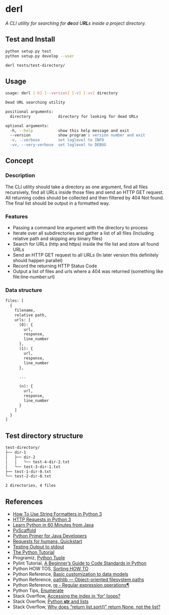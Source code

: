 # derl

*A CLI utility for searching for **de**ad U**RL**s inside a project directory.*

## Test and Install

```sh
python setup.py test
python setup.py develop --user

derl tests/test-directory/
```

## Usage

```sh
usage: derl [-h] [--version] [-v] [-vv] directory

Dead URL searching utility

positional arguments:
  directory            directory for looking for dead URLs

optional arguments:
  -h, --help           show this help message and exit
  --version            show program's version number and exit
  -v, --verbose        set loglevel to INFO
  -vv, --very-verbose  set loglevel to DEBUG
```

## Concept

### Description

The CLI utility should take a directory as one argument, find all files recursively,
find all URLs inside those files and send an HTTP GET request. All returning codes
should be collected and then filtered by 404 Not found. The final list should be
output in a formatted way.

### Features

- Passing a command line argument with the directory to process
- Iterate over all subdirectories and gather a list of all files
  (Including relative path and skipping any binary files)
- Search for URLs (http and https) inside the file list and store all found URLs
- Send an HTTP GET request to all URLs (In later version this definitely should happen parallel)
- Record the returning HTTP Status Code
- Output a list of files and urls where a 404 was returned (something like file:line-number:url)

### Data structure

```txt
files: [
  {
    filename,
    relative path,
    urls: [
      (0): {
        url,
        response,
        line_number
      },
      (1): {
        url,
        response,
        line_number
      },

      ...

      (n): {
        url,
        response,
        line_number
      }
    ]
  }
]
```

## Test directory structure

```txt
test-directory/
├── dir-1
│   ├── dir-2
│   │   └── test-4-dir-2.txt
│   └── test-3-dir-1.txt
├── test-1-dir-0.txt
└── test-2-dir-0.txt

2 directories, 4 files
```

## References

- [How To Use String Formatters in Python 3](https://www.digitalocean.com/community/tutorials/how-to-use-string-formatters-in-python-3)
- [HTTP Requests in Python 3](https://www.twilio.com/blog/2016/12/http-requests-in-python-3.html)
- [Learn Python in 60 Minutes from Java](https://www.youtube.com/watch?v=xLovcfIugy8)
- [PyScaffold](https://pyscaffold.org/)
- [Python Primer for Java Developers](https://lobster1234.github.io/2017/05/25/python-java-primer/)
- [Requests for humans, Quickstart](https://requests.readthedocs.io/en/master/user/quickstart/)
- [Testing Output to stdout](https://www.geeksforgeeks.org/python-testing-output-to-stdout/)
- [The Python Tutorial](https://docs.python.org/3.7/tutorial/index.html)
- Programiz, [Python Tuple](https://www.programiz.com/python-programming/tuple)
- Pylint Tutorial, [A Beginner’s Guide to Code Standards in Python](https://docs.pylint.org/en/1.6.0/tutorial.html)
- Python HOW TOS, [Sorting HOW TO](https://docs.python.org/3/howto/sorting.html)
- Python Reference, [Basic customization to data models](https://docs.python.org/3/reference/datamodel.html#customization)
- Python Reference, [pathlib — Object-oriented filesystem paths](https://docs.python.org/3/library/pathlib.html)
- Python Reference, [re - Regular expression operations¶](https://docs.python.org/3/library/re.html)
- Python Tips, [Enumerate](https://book.pythontips.com/en/latest/enumerate.html)
- Stack Overflow, [Accessing the index in 'for' loops?](https://stackoverflow.com/questions/522563/accessing-the-index-in-for-loops)
- Stack Overflow, [Python __str__ and lists](https://stackoverflow.com/questions/727761/python-str-and-lists)
- Stack Overflow, [Why does “return list.sort()” return None, not the list?](https://stackoverflow.com/questions/7301110/why-does-return-list-sort-return-none-not-the-list)

